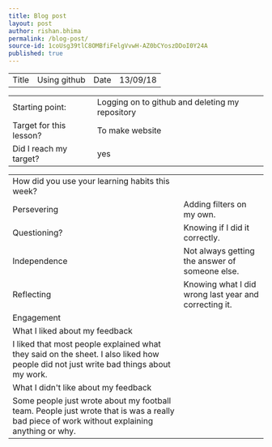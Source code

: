 ```yaml
---
title: Blog post
layout: post
author: rishan.bhima
permalink: /blog-post/
source-id: 1coUsg39tlC8OMBfiFelgVvwH-AZ0bCYoszDDoI0Y24A
published: true
---
```

<table>
  <tr>
    <td>Title</td>
    <td>Using github</td>
    <td>Date</td>
    <td>13/09/18</td>
  </tr>
</table>


<table>
  <tr>
    <td>Starting point:</td>
    <td>Logging on to github and deleting my repository</td>
  </tr>
  <tr>
    <td>Target for this lesson?</td>
    <td>To make website</td>
  </tr>
  <tr>
    <td>Did I reach my target? </td>
    <td>yes</td>
  </tr>
</table>


<table>
  <tr>
    <td>How did you use your learning habits this week?</td>
    <td></td>
  </tr>
  <tr>
    <td>Persevering</td>
    <td>Adding filters on my own.</td>
  </tr>
  <tr>
    <td>Questioning?</td>
    <td>Knowing if I did it correctly.</td>
  </tr>
  <tr>
    <td>Independence</td>
    <td>Not always getting the answer of someone else.</td>
  </tr>
  <tr>
    <td>Reflecting</td>
    <td>Knowing what I did wrong last year and correcting it.</td>
  </tr>
  <tr>
    <td>Engagement</td>
    <td></td>
  </tr>
  <tr>
    <td>What I liked about my feedback</td>
    <td></td>
  </tr>
  <tr>
    <td>I liked that most people explained what they said on the sheet.
I also liked how people did not just write bad things about my work.</td>
    <td></td>
  </tr>
  <tr>
    <td>What I didn't like about my feedback</td>
    <td></td>
  </tr>
  <tr>
    <td>Some people just wrote about my football team. 
People just wrote that is was a really bad piece of work without explaining anything or why.</td>
    <td></td>
  </tr>
</table>



